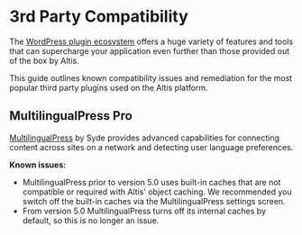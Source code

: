 # 3rd Party Compatibility

The [WordPress plugin ecosystem](https://wordpress.org/plugins/) offers a huge variety of features and tools that can supercharge
your application even further than those provided out of the box by Altis.

This guide outlines known compatibility issues and remediation for the most popular third party plugins used on the Altis platform.

## MultilingualPress Pro

[MultilingualPress](https://multilingualpress.org/) by Syde provides advanced capabilities for connecting content across
sites on a network and detecting user language preferences.

**Known issues:**

- MultilingualPress prior to version 5.0 uses built-in caches that are not compatible or required with Altis' object caching.
  We recommended you switch off the built-in caches via the MultilingualPress settings screen.
- From version 5.0 MultilingualPress turns off its internal caches by default, so this is no longer an issue.
